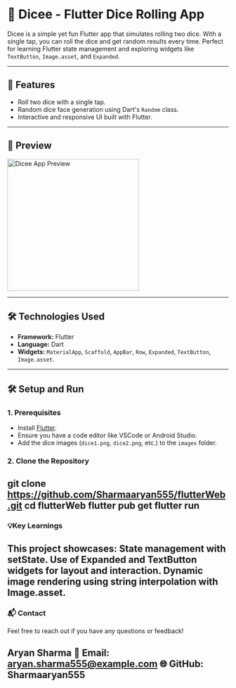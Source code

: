 # 🎲 Dicee - Flutter Dice Rolling App

Dicee is a simple yet fun Flutter app that simulates rolling two dice. With a single tap, you can roll the dice and get random results every time. Perfect for learning Flutter state management and exploring widgets like `TextButton`, `Image.asset`, and `Expanded`.

---

## 🚀 Features
- Roll two dice with a single tap.
- Random dice face generation using Dart's `Random` class.
- Interactive and responsive UI built with Flutter.

---

## 📸 Preview
<img src="images/dice1.png" alt="Dicee App Preview" width="300" />

---

## 🛠️ Technologies Used
- **Framework:** Flutter  
- **Language:** Dart  
- **Widgets:** `MaterialApp`, `Scaffold`, `AppBar`, `Row`, `Expanded`, `TextButton`, `Image.asset`.

---

## 🛠️ Setup and Run

### 1. Prerequisites
- Install [Flutter](https://flutter.dev/docs/get-started/install).
- Ensure you have a code editor like VSCode or Android Studio.
- Add the dice images (`dice1.png`, `dice2.png`, etc.) to the `images` folder.

### 2. Clone the Repository
git clone https://github.com/Sharmaaryan555/flutterWeb.git
cd flutterWeb
flutter pub get
flutter run
---

### 💡Key Learnings

This project showcases:
State management with setState.
Use of Expanded and TextButton widgets for layout and interaction.
Dynamic image rendering using string interpolation with Image.asset.
---

### 📬 Contact
Feel free to reach out if you have any questions or feedback!

Aryan Sharma
📧 Email: aryan.sharma555@example.com
🌐 GitHub: Sharmaaryan555
---

